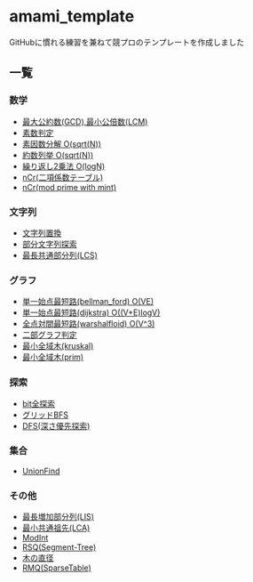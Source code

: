 # amami_template
GitHubに慣れる練習を兼ねて競プロのテンプレートを作成しました

## 一覧
### 数学
- [	最大公約数(GCD),最小公倍数(LCM)](https://github.com/amami0522/amami_templates/blob/master/GCD_LCM.cpp)
- [素数判定](https://github.com/amami0522/amami_templates/blob/master/is_prime.cpp)
- [素因数分解 O(sqrt(N))](https://github.com/amami0522/amami_templates/blob/master/prime_factorization.cpp)
- [約数列挙 O(sqrt(N))](https://github.com/amami0522/amami_templates/blob/master/divisor.cpp)
- [繰り返し2乗法 O(logN)](https://github.com/amami0522/amami_templates/blob/master/powmod.cpp)
- [nCr(二項係数テーブル)](https://github.com/amami0522/amami_templates/blob/master/nCr.cpp)
- [nCr(mod prime with mint)](https://github.com/amami0522/amami_templates/blob/master/nCr(mod%20prime%20with%20mint).cpp)
### 文字列
- [文字列置換](https://github.com/amami0522/amami_templates/blob/master/replace_string.cpp)
- [部分文字列探索](https://github.com/amami0522/amami_templates/blob/master/substring_search.cpp)
- [最長共通部分列(LCS)](https://github.com/amami0522/amami_templates/blob/master/LCS.cpp)
### グラフ
- [単一始点最短路(bellman_ford) O(VE)](https://github.com/amami0522/amami_templates/blob/master/bellman_ford.cpp)
- [単一始点最短路(dijkstra) O((V+E)logV)](https://github.com/amami0522/amami_templates/blob/master/dijkstra.cpp)
- [全点対間最短路(warshalfloid) O(V^3)](https://github.com/amami0522/amami_templates/blob/master/WarshalFroid.cpp)
- [二部グラフ判定](https://github.com/amami0522/amami_templates/blob/master/is_bipartite_graph.cpp)
- [最小全域木(kruskal)](https://github.com/amami0522/amami_templates/blob/master/kruskal.cpp)
- [最小全域木(prim)](https://github.com/amami0522/amami_templates/blob/master/prim.cpp)
### 探索
- [	bit全探索](https://github.com/amami0522/amami_templates/blob/master/bit_zenntannsaku.cpp)
- [グリッドBFS](https://github.com/amami0522/amami_templates/blob/master/BFS(grid).cpp)
- [DFS(深さ優先探索)](https://github.com/amami0522/amami_templates/blob/master/DFS.cpp)
### 集合
- [	UnionFind](https://github.com/amami0522/amami_templates/blob/master/union_find.cpp)
### その他
- [最長増加部分列(LIS)](https://github.com/amami0522/amami_templates/blob/master/LIS.cpp)
- [最小共通祖先(LCA)](https://github.com/amami0522/amami_templates/blob/master/LCA.cpp)
- [ModInt](https://github.com/amami0522/amami_templates/blob/master/modint.cpp)
- [RSQ(Segment-Tree)](https://github.com/amami0522/amami_templates/blob/master/SegmentTree.cpp)
- [木の直径](https://github.com/amami0522/amami_templates/blob/master/tree_diameter.cpp)
- [RMQ(SparseTable)](https://github.com/amami0522/amami_templates/blob/master/SparseTable.cpp)
